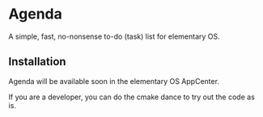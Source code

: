# Agenda

A simple, fast, no-nonsense to-do (task) list for elementary OS.

## Installation

Agenda will be available soon in the elementary OS AppCenter.

If you are a developer, you can do the cmake dance to try out the code as is.